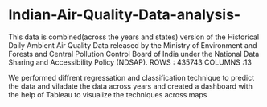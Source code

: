 # Indian-Air-Quality-Data-analysis-

This data is combined(across the years and states) version of the Historical Daily Ambient Air Quality Data released by the Ministry of Environment and Forests and Central Pollution Control Board of India under the National Data Sharing and Accessibility Policy (NDSAP).
      ROWS : 435743 COLUMNS :13

We performed diffrent regressation and classification technique to predict the data and viladate the data across years and created a dashboard with the help of Tableau to visualize the techniques across maps
